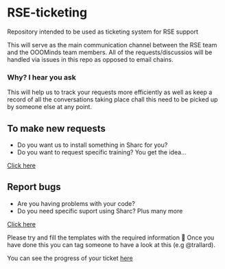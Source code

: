 # RSE-ticketing
Repository intended to be used as ticketing system for RSE support


This will serve as the main communication channel between the RSE team and the OOOMinds team members. All of the requests/discussios will be handled via issues in this repo as opposed to email chains.

### Why? I hear you ask
This will help us to track your requests more efficiently as well as keep a record of all the conversations taking place chall this need to be picked up by someone else at any point. 

## To make new requests
- Do you want us to install something in Sharc for you?
- Do you want to request specific training?
You get the idea...

[Click here](https://github.com/ooominds/RSE-ticketing/issues/new?template=request.md)

## Report bugs
- Are you having problems with your code?
- Do you need specific suport using Sharc?
Plus many more

[Click here](https://github.com/ooominds/RSE-ticketing/issues/new?template=bugs.md)

Please try and fill the templates with the required information 📝
Once you have done this you can tag someone to have a look at this (e.g @trallard). 

You can see the progress of your ticket [here](https://github.com/ooominds/RSE-ticketing/projects/1/)
